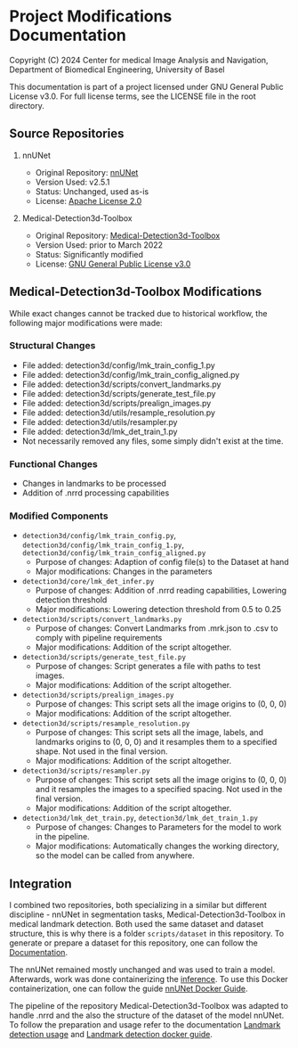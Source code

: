 # Project Modifications Documentation

Copyright (C) 2024 Center for medical Image Analysis and Navigation, 
Department of Biomedical Engineering, University of Basel

This documentation is part of a project licensed under GNU General Public License v3.0.
For full license terms, see the LICENSE file in the root directory.

## Source Repositories
1. nnUNet
   - Original Repository: [nnUNet](https://github.com/MIC-DKFZ/nnUNet)
   - Version Used: v2.5.1
   - Status: Unchanged, used as-is
   - License: [Apache License 2.0](https://github.com/MIC-DKFZ/nnUNet/blob/master/LICENSE)

2. Medical-Detection3d-Toolbox
   - Original Repository: [Medical-Detection3d-Toolbox](https://github.com/qinliuliuqin/Medical-Detection3d-Toolkit/tree/master)
   - Version Used: prior to March 2022
   - Status: Significantly modified
   - License: [GNU General Public License v3.0](https://github.com/qinliuliuqin/Medical-Detection3d-Toolkit/blob/master/LICENSE)

## Medical-Detection3d-Toolbox Modifications
While exact changes cannot be tracked due to historical workflow, the following major modifications were made:

### Structural Changes
- File added: detection3d/config/lmk_train_config_1.py
- File added: detection3d/config/lmk_train_config_aligned.py
- File added: detection3d/scripts/convert_landmarks.py
- File added: detection3d/scripts/generate_test_file.py
- File added: detection3d/scripts/prealign_images.py
- File added: detection3d/utils/resample_resolution.py
- File added: detection3d/utils/resampler.py
- File added: detection3d/lmk_det_train_1.py
- Not necessarily removed any files, some simply didn't exist at the time.

### Functional Changes
- Changes in landmarks to be processed
- Addition of .nrrd processing capabilities

### Modified Components
- `detection3d/config/lmk_train_config.py`, `detection3d/config/lmk_train_config_1.py`, `detection3d/config/lmk_train_config_aligned.py`
    - Purpose of changes: Adaption of config file(s) to the Dataset at hand
    - Major modifications: Changes in the parameters
- `detection3d/core/lmk_det_infer.py`
    - Purpose of changes: Addition of .nrrd reading capabilities, Lowering detection threshold 
    - Major modifications: Lowering detection threshold from 0.5 to 0.25
- `detection3d/scripts/convert_landmarks.py`
    - Purpose of changes: Convert Landmarks from .mrk.json to .csv to comply with pipeline requirements
    - Major modifications: Addition of the script altogether.
- `detection3d/scripts/generate_test_file.py`
    - Purpose of changes: Script generates a file with paths to test images.
    - Major modifications: Addition of the script altogether.
- `detection3d/scripts/prealign_images.py`
    - Purpose of changes: This script sets all the image origins to (0, 0, 0)
    - Major modifications: Addition of the script altogether.
- `detection3d/scripts/resample_resolution.py`
    - Purpose of changes: This script sets all the image, labels, and landmarks origins to (0, 0, 0) and it resamples them to a specified shape. Not used in the final version.
    - Major modifications: Addition of the script altogether.
- `detection3d/scripts/resampler.py`
    - Purpose of changes: This script sets all the image origins to (0, 0, 0) and it resamples the images to a specified spacing. Not used in the final version.
    - Major modifications: Addition of the script altogether.
- `detection3d/lmk_det_train.py`, `detection3d/lmk_det_train_1.py`
    - Purpose of changes: Changes to Parameters for the model to work in the pipeline.
    - Major modifications: Automatically changes the working directory, so the model can be called from anywhere.

## Integration
I combined two repositories, both specializing in a similar but different discipline - nnUNet in segmentation tasks, Medical-Detection3d-Toolbox in medical landmark detection. 
Both used the same dataset and dataset structure, this is why there is a folder `scripts/dataset` in this repository. To generate or prepare a dataset for this repository, one can follow the [Documentation](heart-valve-segmentor/Documentation/Dataset_preparation.md). 

The nnUNet remained mostly unchanged and was used to train a model. Afterwards, work was done containerizing the [inference](heart-valve-segmentor/Segmentation). To use this Docker containerization, one can follow the guide [nnUNet Docker Guide](heart-valve-segmentor/Documentation/nnunet-docker-guide.md).

The pipeline of the repository Medical-Detection3d-Toolbox was adapted to handle .nrrd and the also the structure of the dataset of the model nnUNet. To follow the preparation and usage refer to the documentation [Landmark detection usage](heart-valve-segmentor/Documentation/Landmark_detection_usage.md) and [Landmark detection docker guide](heart-valve-segmentor/Documentation/landmark-detection-docker-guide.md).
